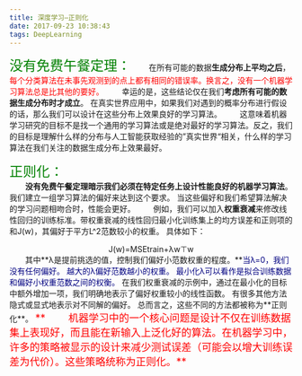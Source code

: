 ```yaml
---
title: 深度学习—正则化
date: 2017-09-23 10:38:43
tags: DeepLearning 
---
```

<font size=5 color=green>没有免费午餐定理：</font>
　　在所有可能的数据**生成分布上平均之后**，<font color=red>每个分类算法在未事先观测到的点上都有相同的错误率。换言之，没有一个机器学习算法总是比其他的要好。</font>
　　幸运的是，这些结论仅在我们**考虑所有可能的数据生成分布时才成立**。 在真实世界应用中，如果我们对遇到的概率分布进行假设的话，那么我们可以设计在这些分布上效果良好的学习算法。
　　这意味着机器学习研究的目标不是找一个通用的学习算法或是绝对最好的学习算法。反之，我们的目标是理解什么样的分布与人工智能获取经验的”真实世界“相关，什么样的学习算法在我们关注的数据生成分布上效果最好。
<!--more-->
<font size=5 color=green>正则化：</font>  
　　**没有免费午餐定理暗示我们必须在特定任务上设计性能良好的机器学习算法**。 我们建立一组学习算法的偏好来达到这个要求。 当这些偏好和我们希望算法解决的学习问题相吻合时，性能会更好。
　　例如，我们可以加入**权重衰减**来修改线性回归的训练标准。带权重衰减的线性回归最小化训练集上的均方误差和正则项的和J(w)，其偏好于平方L^2范数较小的权重。 具体如下：
<center>J(w)=MSEtrain+λw⊤w</center>
 　　其中**λ是提前挑选的值，控制我们偏好小范数权重的程度。**<font color=navy>当λ=0，我们没有任何偏好。 越大的λ偏好范数越小的权重。 最小化λ可以看作是拟合训练数据和偏好小权重范数之间的权衡。</font>
在我们权重衰减的示例中，通过在最小化的目标中额外增加一项，我们明确地表示了偏好权重较小的线性函数。 有很多其他方法隐式或显式地表示对不同解的偏好。 总而言之，这些不同的方法都被称为**正则化**。
 <font color=red size=4 >** 　　机器学习中的一个核心问题是设计不仅在训练数据集上表现好，而且能在新输入上泛化好的算法。在机器学习中，许多的策略被显示的设计来减少测试误差（可能会以增大训练误差为代价）。这些策略统称为正则化。**</font>

